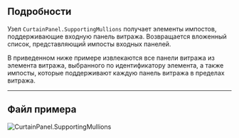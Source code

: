 ## Подробности
Узел `CurtainPanel.SupportingMullions` получает элементы импостов, поддерживающие входную панель витража. Возвращается вложенный список, представляющий импосты входных панелей.

В приведенном ниже примере извлекаются все панели витража из элемента витража, выбранного по идентификатору элемента, а также импосты, которые поддерживают каждую панель витража в пределах витража.
___
## Файл примера

![CurtainPanel.SupportingMullions](./Revit.Elements.CurtainPanel.SupportingMullions_img.jpg)
